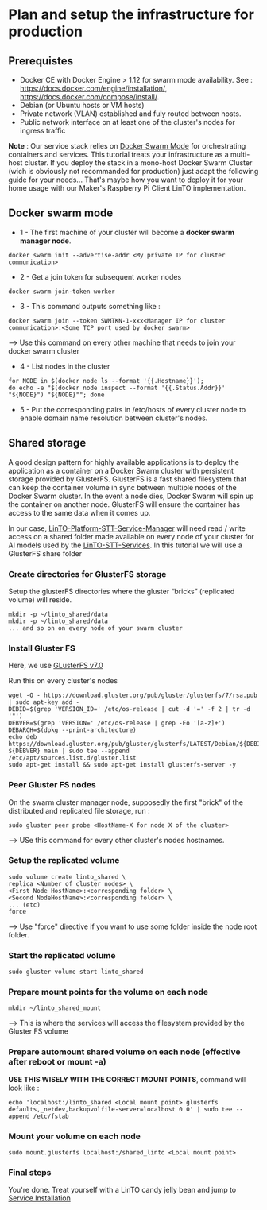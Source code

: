 # Plan and setup the infrastructure for production
## Prerequistes

* Docker CE with Docker Engine > 1.12 for swarm mode availability. See : https://docs.docker.com/engine/installation/,  https://docs.docker.com/compose/install/.
* Debian (or Ubuntu hosts or VM hosts)
* Private network (VLAN) established and fuly routed between hosts.
* Public network interface on at least one of the cluster's nodes for ingress traffic

__Note__ : Our service stack relies on [Docker Swarm Mode](https://docs.docker.com/glossary/?term=swarm%20mode) for orchestrating containers and services. This tutorial treats your infrastructure as a multi-host cluster. If you deploy the stack in a mono-host Docker Swarm Cluster (wich is obviously not recommanded for production) just adapt the following guide for your needs... That's maybe how you want to deploy it for your home usage with our Maker's Raspberry Pi Client LinTO implementation.

## Docker swarm mode

* 1 - The first machine of your cluster will become a __docker swarm manager node__. 

```
docker swarm init --advertise-addr <My private IP for cluster communication>
```

* 2 - Get a join token for subsequent worker nodes

```
docker swarm join-token worker
```

* 3 - This command outputs something like :

```
docker swarm join --token SWMTKN-1-xxx<Manager IP for cluster communication>:<Some TCP port used by docker swarm>
```
--> Use this command on every other machine that needs to join your docker swarm cluster

* 4 - List nodes in the cluster <hostname> <Private Ip for nodes communication>

```
for NODE in $(docker node ls --format '{{.Hostname}}');
do echo -e "$(docker node inspect --format '{{.Status.Addr}}' "${NODE}") "${NODE}""; done
```

* 5 - Put the corresponding pairs in /etc/hosts of every cluster node to enable domain name resolution between cluster's nodes.

## Shared storage

A good design pattern for highly available applications is to deploy the application as a container on a Docker Swarm cluster with persistent storage provided by GlusterFS. GlusterFS is a fast shared filesystem that can keep the container volume in sync between multiple nodes of the Docker Swarm cluster.  In the event a node dies, Docker Swarm will spin up the container on another node. GlusterFS will ensure the container has access to the same data when it comes up.

In our case, [LinTO-Platform-STT-Service-Manager](services/manager) will need read / write access on a shared folder made available on every node of your cluster for AI models used by the [LinTO-STT-Services](services/services). In this tutorial we will use a GlusterFS share folder

### Create directories for GlusterFS storage

Setup the glusterFS directories where the gluster “bricks” (replicated volume) will reside. 

```
mkdir -p ~/linto_shared/data
mkdir -p ~/linto_shared/data
... and so on on every node of your swarm cluster
```
### Install Gluster FS

Here, we use [GLusterFS v7.0](https://docs.gluster.org/en/latest/Install-Guide/Install/)

Run this on every cluster's nodes

```
wget -O - https://download.gluster.org/pub/gluster/glusterfs/7/rsa.pub | sudo apt-key add -
DEBID=$(grep 'VERSION_ID=' /etc/os-release | cut -d '=' -f 2 | tr -d '"')
DEBVER=$(grep 'VERSION=' /etc/os-release | grep -Eo '[a-z]+')
DEBARCH=$(dpkg --print-architecture)
echo deb https://download.gluster.org/pub/gluster/glusterfs/LATEST/Debian/${DEBID}/${DEBARCH}/apt ${DEBVER} main | sudo tee --append /etc/apt/sources.list.d/gluster.list
sudo apt-get install && sudo apt-get install glusterfs-server -y
```

### Peer Gluster FS nodes

On the swarm cluster manager node, supposedly the first "brick" of the distributed and replicated file storage, run :

```
sudo gluster peer probe <HostName-X for node X of the cluster>
```
--> USe this command for every other cluster's nodes hostnames.

### Setup the replicated volume

```
sudo volume create linto_shared \
replica <Number of cluster nodes> \
<First Node HostName>:<corresponding folder> \
<Second NodeHostName>:<corresponding folder> \
... (etc)
force
```
--> Use "force" directive if you want to use some folder inside the node root folder.

### Start the replicated volume

```
sudo gluster volume start linto_shared
```

### Prepare mount points for the volume on each node

```
mkdir ~/linto_shared_mount
```
--> This is where the services will access the filesystem provided by the Gluster FS volume 

### Prepare automount shared volume on each node (effective after reboot or mount -a)

__USE THIS WISELY WITH THE CORRECT MOUNT POINTS__, command will look like :
```
echo 'localhost:/linto_shared <Local mount point> glusterfs defaults,_netdev,backupvolfile-server=localhost 0 0' | sudo tee --append /etc/fstab
```

### Mount your volume on each node

```
sudo mount.glusterfs localhost:/shared_linto <Local mount point>
```

### Final steps

You're done. Treat yourself with a LinTO candy jelly bean and jump to [Service Installation](services/services)